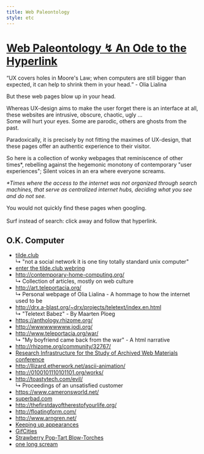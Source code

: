 ```yaml
---
title: Web Paleontology
style: etc
---
```

<h1><u> Web Paleontology &#8623  An Ode to the Hyperlink </u></h1>

<p><q>UX covers holes in Moore's Law; when computers are still bigger than expected, it can help to shrink them in your head.</q> - Olia Lialina <br></p>

<p>
But these web pages blow up in your head.
</p>

<p>
Whereas UX-design aims to make the user forget there is an interface at all, these websites are intrusive, obscure, chaotic, ugly ... <br>
Some will hurt your eyes. Some are parodic, others are ghosts from the past. 
</p>
<p>
Paradoxically, it is precisely by not fitting the maximes of UX-design, that these pages offer an authentic experience to their visitor.
</p>

<p>
<!--What is the significance of home pages?<br>-->
So here is a collection of wonky webpages that reminiscence of other times*, rebelling against the hegemonic monotony of contemporary "user experiences"; Silent voices in an era where everyone screams.<br>

<p>
<i>*Times where the access to the internet was not organized through search machines, that serve as centralized internet hubs, deciding what you see and do not see.<br></i>
</p>

You would not quickly find these pages when googling. <br>
<br>
Surf instead of search: click away and follow that hyperlink.
</p>

<h2> O.K. Computer </h2>

<ul>
	<li> <a href="http://tilde.club"> tilde.club </a> </li>
		&#8627 "not a social network it is one tiny totally standard unix computer"
	<li> <a href="http://tilde.club/~harper/link.html?action=random" target="_blank">enter the tilde.club webring</a> </li>
	<li> <a href="http://contemporary-home-computing.org/" target="_blank"> http://contemporary-home-computing.org/</a></li>
		&#8627 Collection of articles, mostly on web culture
	<li> <a href=" http://art.teleportacia.org/ " target="_blank"> http://art.teleportacia.org/ </a></li>
		&#8627 Personal webpage of Olia Lialina - A hommage to how the internet used to be
	<li> <a href=" http://drx.a-blast.org/~drx/projects/teletext/index.en.html " target="_blank"> http://drx.a-blast.org/~drx/projects/teletext/index.en.html </a></li>
		&#8627 "Teletext Babez" - By Maarten Ploeg
	<li> <a href=" https://anthology.rhizome.org/ " target="_blank"> https://anthology.rhizome.org/ </a></li>
	<li> <a href=" http://wwwwwwwww.jodi.org/ " target="_blank"> http://wwwwwwwww.jodi.org/ </a></li>
	<li> <a href=" http://www.teleportacia.org/war/ " target="_blank"> http://www.teleportacia.org/war/ </a></li>
		&#8627 "My boyfriend came back from the war" - A html narrative
	<li> <a href=" http://rhizome.org/community/32767/ " target="_blank"> http://rhizome.org/community/32767/ </a></li>
	<li> <a href=" http://thewebthatwas.net/ " target="_blank"> Research Infrastructure for the Study of Archived Web Materials conference </a></li>
	<li> <a href=" http://llizard.etherwork.net/ascii-animation/ " target="_blank"> http://llizard.etherwork.net/ascii-animation/ </a></li>
	<li> <a href=" http://0100101110101101.org/works/ " target="_blank"> http://0100101110101101.org/works/ </a></li>
	<li> <a href=" http://toastytech.com/evil/ " target="_blank"> http://toastytech.com/evil/ </a></li>
		&#8627 Proceedings of an unsatisfied customer
	<li> <a href=" https://www.cameronsworld.net/ " target="_blank"> https://www.cameronsworld.net/ </a></li>
	<li> <a href=" http://superbad.com " target="_blank"> superbad.com </a></li>
	<li> <a href=" http://thefirstdayoftherestofyourlife.org/ " target="_blank"> http://thefirstdayoftherestofyourlife.org/ </a></li>
	<li> <a href=" http://floatingform.com/ " target="_blank"> http://floatingform.com/ </a></li>
	<li> <a href=" http://www.arngren.net/ " target="_blank"> http://www.arngren.net/ </a></li>
	<li> <a href=" http://webenact.rhizome.org/keeping-up-appearances/20151029152713/http://blacknetart.com/keepingupappearances.html" target="_blank"> Keeping up appearances </a></li>
	<li> <a href="https://gifcities.org/" target="_blank"> GifCities </a></li>
	<li> <a href="http://www.pmichaud.com/toast/" target="_blank"> Strawberry Pop-Tart Blow-Torches </a></li>
	<li> <a href="http://onelongscream.com/" target="_blank"> one long scream </a></li>
</ul>
